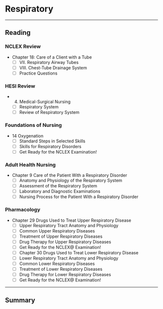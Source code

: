 # Respiratory
---
## Reading
### NCLEX Review
- Chapter 18: Care of a Client with a Tube
    - [ ] VII. Respiratory Airway Tubes
    - [ ] VIII. Chest-Tube Drainage System
    - [ ] Practice Questions
### HESI Review
- 4. Medical-Surgical Nursing
    - [ ] Respiratory System
    - [ ] Review of Respiratory System
### Foundations of Nursing
- 14 Oxygenation
    - [ ] Standard Steps in Selected Skills
    - [ ] Skills for Respiratory Disorders
    - [ ] Get Ready for the NCLEX Examination!
### Adult Health Nursing
- Chapter 9 Care of the Patient With a Respiratory Disorder
    - [ ] Anatomy and Physiology of the Respiratory System
    - [ ] Assessment of the Respiratory System
    - [ ] Laboratory and Diagnostic Examinations
    - [ ] Nursing Process for the Patient With a Respiratory Disorder
### Pharmacology
- Chapter 29 Drugs Used to Treat Upper Respiratory Disease
    - [ ] Upper Respiratory Tract Anatomy and Physiology
    - [ ] Common Upper Respiratory Diseases
    - [ ] Treatment of Upper Respiratory Diseases
    - [ ] Drug Therapy for Upper Respiratory Diseases
    - [ ] Get Ready for the NCLEX@ Examination!
    - [ ] Chapter 30 Drugs Used to Treat Lower Respiratory Disease
    - [ ] Lower Respiratory Tract Anatomy and Physiology
    - [ ] Common Lower Respiratory Diseases
    - [ ] Treatment of Lower Respiratory Diseases
    - [ ] Drug Therapy for Lower Respiratory Diseases
    - [ ] Get Ready for the NCLEX@ Examination!
---
## Summary
